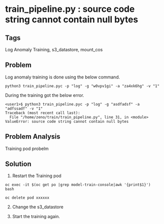 # train_pipeline.py : source code string cannot contain null bytes

## Tags

Log Anomaly Training, s3_datastore, mount_cos

## Problem

Log anomaly training is done using the below command.

```
python3 train_pipeline.pyc -p "log" -g "w0vpv1gi" -a "za4xk6hg" -v "1"
```

During the training got the below error.


```
<user1>$ python3 train_pipeline.pyc -p "log" -g "asdfadsf" -a "adfssadf" -v "1"
Traceback (most recent call last):
  File "/home/zeno/train/train_pipeline.py", line 31, in <module>
ValueError: source code string cannot contain null bytes

```

## Problem Analysis

Training pod probelm

## Solution

1. Restart the Training pod

```
oc exec -it $(oc get po |grep model-train-console|awk '{print$1}') bash

oc delete pod xxxxxx
```

2. Change the s3_datastore

3. Start the training again.
